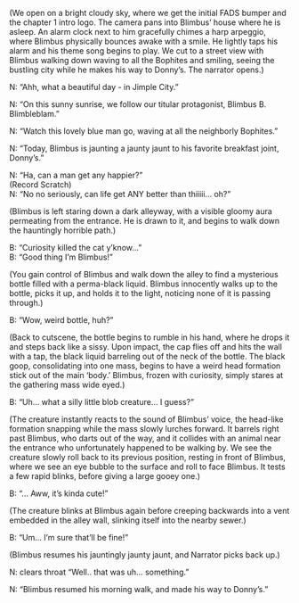 (We open on a bright cloudy sky, where we get the initial FADS bumper and the chapter 1 intro logo. The camera pans into Blimbus’ house where he is asleep. An alarm clock next to him gracefully chimes a harp arpeggio, where Blimbus physically bounces awake with a smile. He lightly taps his alarm and his theme song begins to play. We cut to a street view with Blimbus walking down waving to all the Bophites and smiling, seeing the bustling city while he makes his way to Donny’s. The narrator opens.)  
  
N: “Ahh, what a beautiful day - in Jimple City.”

N: “On this sunny sunrise, we follow our titular protagonist, Blimbus B. Blimbleblam.”

N: “Watch this lovely blue man go, waving at all the neighborly Bophites.”

N: “Today, Blimbus is jaunting a jaunty jaunt to his favorite breakfast joint, Donny’s.”

N: “Ha, can a man get any happier?”  
(Record Scratch)  
N: “No no seriously, can life get ANY better than thiiiii… oh?”

(Blimbus is left staring down a dark alleyway, with a visible gloomy aura permeating from the entrance. He is drawn to it, and begins to walk down the hauntingly horrible path.)

B: “Curiosity killed the cat y’know…”  
B: “Good thing I’m Blimbus!”

(You gain control of Blimbus and walk down the alley to find a mysterious bottle filled with a perma-black liquid. Blimbus innocently walks up to the bottle, picks it up, and holds it to the light, noticing none of it is passing through.)

B: “Wow, weird bottle, huh?”

(Back to cutscene, the bottle begins to rumble in his hand, where he drops it and steps back like a sissy. Upon impact, the cap flies off and hits the wall with a tap, the black liquid barreling out of the neck of the bottle. The black goop, consolidating into one mass, begins to have a weird head formation stick out of the main ‘body.’ Blimbus, frozen with curiosity, simply stares at the gathering mass wide eyed.)  
  
B: “Uh… what a silly little blob creature… I guess?”
  
(The creature instantly reacts to the sound of Blimbus’ voice, the head-like formation snapping while the mass slowly lurches forward. It barrels right past Blimbus, who darts out of the way, and it collides with an animal near the entrance who unfortunately happened to be walking by. We see the creature slowly roll back to its previous position, resting in front of Blimbus, where we see an eye bubble to the surface and roll to face Blimbus. It tests a few rapid blinks, before giving a large gooey one.)  
  
B: “... Aww, it’s kinda cute!”  
  
(The creature blinks at Blimbus again before creeping backwards into a vent embedded in the alley wall, slinking itself into the nearby sewer.)  
  
B: “Um… I’m sure that’ll be fine!”


(Blimbus resumes his jauntingly jaunty jaunt, and Narrator picks back up.)  
  
N: clears throat “Well.. that was uh… something.”

N: “Blimbus resumed his morning walk, and made his way to Donny’s.”